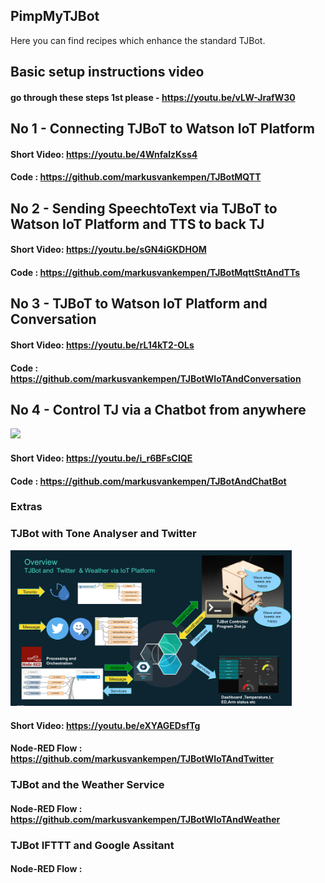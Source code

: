 ## PimpMyTJBot
Here you can find recipes which enhance the standard TJBot.
## Basic setup instructions video
#### go through these steps 1st please -  https://youtu.be/vLW-JrafW30
###
## No 1 - Connecting TJBoT to Watson IoT Platform
#### Short Video: https://youtu.be/4WnfalzKss4
#### Code : https://github.com/markusvankempen/TJBotMQTT

## No 2 - Sending SpeechtoText via TJBoT to Watson IoT Platform and TTS to back TJ
#### Short Video: https://youtu.be/sGN4iGKDHOM
#### Code : https://github.com/markusvankempen/TJBotMqttSttAndTTs

## No 3 - TJBoT to Watson IoT Platform and Conversation
#### Short Video: https://youtu.be/rL14kT2-OLs
#### Code : https://github.com/markusvankempen/TJBotWIoTAndConversation

## No 4 - Control TJ via a Chatbot from anywhere
<img src="https://raw.githubusercontent.com/markusvankempen/TJBotAndChatBot/master/images/Screenshot%202017-06-20%2016.27.57.png" width="450"/>

#### Short Video: https://youtu.be/i_r6BFsCIQE
#### Code : https://github.com/markusvankempen/TJBotAndChatBot


### Extras
### TJBot with Tone Analyser and Twitter
<img src="https://raw.githubusercontent.com/markusvankempen/TJBotWIoTAndTwitter/master/images/Screenshot%202017-06-20%2016.41.20.png" width="450"/>

#### Short Video: https://youtu.be/eXYAGEDsfTg
#### Node-RED Flow : https://github.com/markusvankempen/TJBotWIoTAndTwitter
### TJBot and the Weather Service
#### Node-RED Flow : https://github.com/markusvankempen/TJBotWIoTAndWeather
### TJBot IFTTT and Google Assitant
#### Node-RED Flow :
